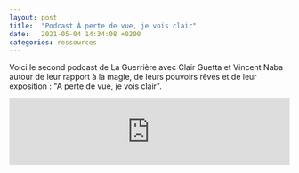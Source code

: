 ```yaml
---
layout: post
title:  "Podcast À perte de vue, je vois clair"
date:   2021-05-04 14:34:08 +0200
categories: ressources
---
```

Voici le second podcast de La Guerrière avec Clair Guetta et Vincent Naba autour de leur rapport à la magie, de leurs pouvoirs rêvés et de leur exposition : "A perte de vue, je vois clair". 

<iframe width="100%" height="120" src="https://www.mixcloud.com/widget/iframe/?hide_cover=1&feed=%2FLaGuerri%C3%A8re%2Fa-perte-de-vue-je-vois-clair%2F" frameborder="0" ></iframe>
